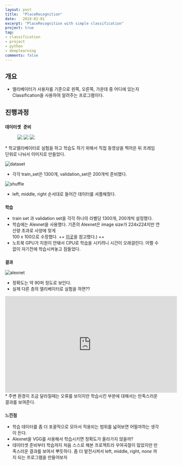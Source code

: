 ```yaml
---
layout: post
title:  "PlaceRecognition"
date:   2018-02-01
excerpt: "PlaceRecognition with simple classification"
project: true
tag:
- classification
- project
- python
- deeplearning
comments: false
---
```


## 개요
* 엘리베이터가 사용자를 기준으로 왼쪽, 오른쪽, 가운데 중 어디에 있는지 Classification을 사용하여 알려주는 프로그램이다.

## 진행과정

### `데이터셋 준비`
<figure class="third">
	<img src="https://user-images.githubusercontent.com/35250791/51796885-8e76a380-223d-11e9-8fb6-a1fd07f1ccdb.jpg">
	<img src="https://user-images.githubusercontent.com/35250791/51796886-91719400-223d-11e9-8370-4a3368c92d6f.jpg">
	<img src="https://user-images.githubusercontent.com/35250791/51796887-95051b00-223d-11e9-94bf-f6ba79f87ece.jpg">
	<!--<figcaption>각각 train_set은 1300개, validation_set은 200개씩이다.</figcaption>-->
</figure>
* 학교엘리베이터로 실험을 하고 학습도 하기 위해서 직접 동영상을 찍어온 뒤 프레임 단위로 나눠서 이미지로 만들었다.

![dataset](https://user-images.githubusercontent.com/35250791/51797112-596c5000-2241-11e9-8e5f-f7fc63fa455e.jpg)
* 각각 train_set은 1300개, validation_set은 200개씩 준비했다.

![shuffle](https://user-images.githubusercontent.com/35250791/51797126-73a62e00-2241-11e9-8445-8150372597f2.JPG)
* left, middle, right 순서대로 들어간 데이터를 셔플해줬다.

### `학습 `
* train set 과 validation set을 각각 하나의 라벨당 1300개, 200개씩 설정했다.
* 학습에는 Alexnet을 사용했다. 기존의 Alexnet은 image size가 224x224지만 연산량 초과로 사양에 맞게 <br>100 x 100으로 수정했다.
++ [이곳](https://github.com/NVIDIA/DIGITS/issues/291)을 참고했다.) ++
* 노트북 GPU가 지원이 안돼서 CPU로 학습을 시키려니 시간이 오래걸린다. 어쩔 수 없이 자기전에 학습시켜놓고 잠들었다.

### `결과`
![alexnet](https://user-images.githubusercontent.com/35250791/51796898-bfef6f00-223d-11e9-8672-340a7b8a1f2e.JPG)
* 정확도는 약 90퍼 정도로 보인다.
* 실제 다른 층의 엘리베이터로 실험을 하면??
<iframe width="560" height="315" src="https://www.youtube.com/embed/xSXOvojoRdg" frameborder="0" allow="accelerometer; autoplay; encrypted-media; gyroscope; picture-in-picture" allowfullscreen></iframe>
* 주변 환경이 조금 달라질때는 오류를 보이지만 학습시킨 부분에 대해서는 만족스러운 결과를 보여준다.

### `느낀점`
* 학습 데이터를 좀 더 포괄적으로 모아서 적용되는 범위를 넓혀보면 어떨까하는 생각이 든다.
* Alexnet을 VGG를 사용해서 학습시키면 정확도가 올라가지 않을까?
* 데이터셋 준비부터 학습까지 처음 스스로 해본 프로젝트라 우여곡절이 많았지만 만족스러운 결과를 보여서 뿌듯하다. 좀 더 발전시켜서 left, middle, right, _none_ 까지 되는 프로그램을 만들어보자
